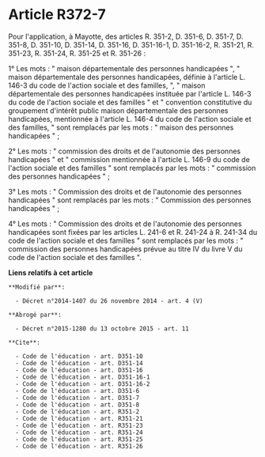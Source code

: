 # Article R372-7

Pour l'application, à Mayotte, des articles R. 351-2, D. 351-6, D. 351-7, D. 351-8, D. 351-10, D. 351-14, D. 351-16, D.
351-16-1, D. 351-16-2, R. 351-21, R. 351-23, R. 351-24, R. 351-25 et R. 351-26 : 

1° Les mots : " maison départementale des personnes handicapées ", " maison départementale des personnes handicapées, définie
à l'article L. 146-3 du code de l'action sociale et des familles, ", " maison départementale des personnes handicapées
instituée par l'article L. 146-3 du code de l'action sociale et des familles " et " convention constitutive du groupement
d'intérêt public maison départementale des personnes handicapées, mentionnée à l'article L. 146-4 du code de l'action sociale
et des familles, " sont remplacés par les mots : " maison des personnes handicapées " ; 

2° Les mots : " commission des droits et de l'autonomie des personnes handicapées " et " commission mentionnée à l'article L.
146-9 du code de l'action sociale et des familles " sont remplacés par les mots : " commission des personnes handicapées " ; 

3° Les mots : " Commission des droits et de l'autonomie des personnes handicapées " sont remplacés par les mots : "
Commission des personnes handicapées " ; 

4° Les mots : " Commission des droits et de l'autonomie des personnes handicapées sont fixées par les articles L. 241-6 et R.
241-24 à R. 241-34 du code de l'action sociale et des familles " sont remplacés par les mots : " commission des personnes
handicapées prévue au titre IV du livre V du code de l'action sociale et des familles ".

**Liens relatifs à cet article**

	**Modifié par**:

	  - Décret n°2014-1407 du 26 novembre 2014 - art. 4 (V)

	**Abrogé par**:

	  - Décret n°2015-1280 du 13 octobre 2015 - art. 11

	**Cite**:

	  - Code de l'éducation - art. D351-10
	  - Code de l'éducation - art. D351-14
	  - Code de l'éducation - art. D351-16
	  - Code de l'éducation - art. D351-16-1
	  - Code de l'éducation - art. D351-16-2
	  - Code de l'éducation - art. D351-6
	  - Code de l'éducation - art. D351-7
	  - Code de l'éducation - art. D351-8
	  - Code de l'éducation - art. R351-2
	  - Code de l'éducation - art. R351-21
	  - Code de l'éducation - art. R351-23
	  - Code de l'éducation - art. R351-24
	  - Code de l'éducation - art. R351-25
	  - Code de l'éducation - art. R351-26
